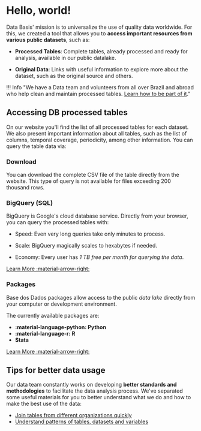 # Hello, world!

Data Basis' mission is to universalize the use of quality data
worldwide. For this, we created a tool that allows you to **access
important resources from various public datasets**, such as:

- **Processed Tables**: Complete tables, already processed and ready
  for analysis, available in our public datalake.

- **Original Data**: Links with useful information to explore more
  about the dataset, such as the original source and others.

!!! Info "We have a Data team and volunteers from all over Brazil and abroad who help clean and maintain processed tables. [Learn how to be part of it](colab_data)."

## Accessing DB processed tables

On our website you'll find the list of all processed tables for
each dataset. We also present important information about all
tables, such as the list of columns, temporal coverage, periodicity, among
other information. You can query the table data via:

### Download

You can download the complete CSV file of the table directly from the website. This
type of query is not available for files exceeding 200 thousand rows.

### BigQuery (SQL)

BigQuery is Google's cloud database service.
Directly from your browser, you can query the processed
tables with:

- Speed: Even very long queries take only minutes to process.

- Scale: BigQuery magically scales to hexabytes if needed.

- Economy: Every user has *1 TB free per month for querying
  the data*.

<a
href="access_data_bq"
title="{{ lang.t('source.link.title')}}" class="md-button"
hover="background-color: var(--md-primary-fg-color--dark)">
    Learn More
    :material-arrow-right:
</a>

### Packages

Base dos Dados packages allow access to the public *data lake*
directly from your computer or development environment.
<!-- Another way to access BD resources is directly through the endpoints, as
documented in [BD Open API](https://basedosdados.org/openapi).
 -->
The currently available packages are:

- **:material-language-python: Python**
- **:material-language-r: R**
- **Stata**

<a
href="access_data_packages"
title="{{ lang.t('source.link.title')}}" class="md-button"
hover="background-color: var(--md-primary-fg-color--dark)">
    Learn More
    :material-arrow-right:
</a>

## Tips for better data usage

Our data team constantly works on developing **better
standards and methodologies** to facilitate the data analysis process.
We've separated some useful materials for you to better understand what we do
and how to make the best use of the data:

- [Join tables from different organizations quickly](tutorial_join_tables)
- [Understand patterns of tables, datasets and variables](style_data)
